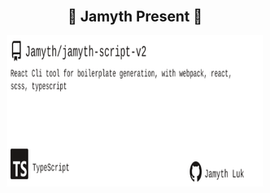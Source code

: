 <!-- built at 4/22/2024, 7:11:37 PM -->
<h1 align="center">
🎉 Jamyth Present 🎉
</h1>
<p align="center">
    <a href="https://github.com/Jamyth/jamyth-script-v2">
        <img width="1000" height="300" src="./readme.svg" />
    </a>
</p>